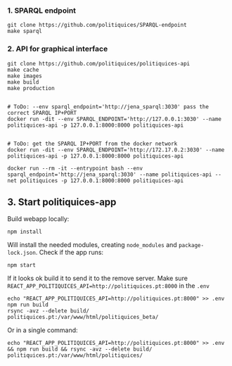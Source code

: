 ### __1. SPARQL endpoint__

	git clone https://github.com/politiquices/SPARQL-endpoint
	make sparql


### __2. API for graphical interface__

	git clone https://github.com/politiquices/politiquices-api
	make cache
	make images
	make build 
	make production


	# ToDo: --env sparql_endpoint='http://jena_sparql:3030' pass the correct SPARQL IP+PORT
	docker run -dit --env SPARQL_ENDPOINT='http://127.0.0.1:3030' --name politiquices-api -p 127.0.0.1:8000:8000 politiquices-api


	# ToDo: get the SPARQL IP+PORT from the docker network
	docker run -dit --env SPARQL_ENDPOINT='http://172.17.0.2:3030' --name politiquices-api -p 127.0.0.1:8000:8000 politiquices-api

	docker run --rm -it --entrypoint bash --env sparql_endpoint='http://jena_sparql:3030' --name politiquices-api --net politiquices -p 127.0.0.1:8000:8000 politiquices-api


## 3. __Start politiquices-app__

Build webapp locally:
  
	npm install

Will install the needed modules, creating `node_modules` and `package-lock.json`. Check if the app runs:

	npm start

If it looks ok build it to send it to the remove server. Make sure `REACT_APP_POLITIQUICES_API=http://politiquices.pt:8000` in the `.env`

	echo "REACT_APP_POLITIQUICES_API=http://politiquices.pt:8000" >> .env
	npm run build
	rsync -avz --delete build/ politiquices.pt:/var/www/html/politiquices_beta/

Or in a single command:

	echo "REACT_APP_POLITIQUICES_API=http://politiquices.pt:8000" >> .env && npm run build && rsync -avz --delete build/ politiquices.pt:/var/www/html/politiquices/
